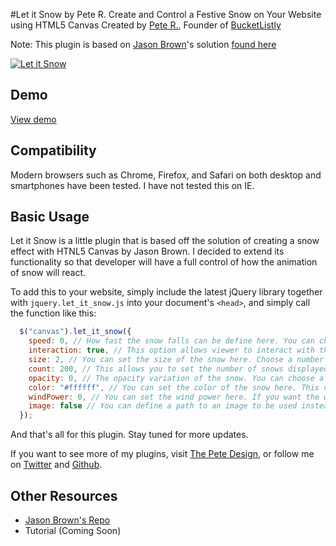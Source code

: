 #Let it Snow by Pete R.
Create and Control a Festive Snow on Your Website using HTML5 Canvas
Created by [Pete R.](http://www.thepetedesign.com), Founder of [BucketListly](http://www.bucketlistly.com)

Note: This plugin is based on [Jason Brown](https://github.com/loktar00)'s solution [found here](http://stackoverflow.com/questions/13983764/creating-falling-snow-using-html-5-and-js)

[![Let it Snow](http://www.thepetedesign.com/images/let_it_snow_image.png "Let it Snow")](http://www.thepetedesign.com/demos/let_it_snow_demo.html)

## Demo
[View demo](http://www.thepetedesign.com/demos/let_it_snow_demo.html)

## Compatibility
Modern browsers such as Chrome, Firefox, and Safari on both desktop and smartphones have been tested. I have not tested this on IE.

## Basic Usage
Let it Snow is a little plugin that is based off the solution of creating a snow effect with HTNL5 Canvas by Jason Brown. I decided to extend its functionality so that developer will have a full control of how the animation of snow will react.

To add this to your website, simply include the latest jQuery library together with `jquery.let_it_snow.js` into your document's `<head>`, and simply call the function like this:

````javascript
  $("canvas").let_it_snow({
    speed: 0, // How fast the snow falls can be define here. You can choose a number in between 0 - 5. The higher, the faster. The default value is 0.
    interaction: true, // This option allows viewer to interact with the falling snow. Toggle this to false if you don't want the snow to be interactive. The default value is true.
    size: 2, // You can set the size of the snow here. Choose a number between 0 - 10+. The higher, the bigger. The default size is 2.
    count: 200, // This allows you to set the number of snows displayed at a time. The default count is 200.
    opacity: 0, // The opacity variation of the snow. You can choose a number in between 0.00 and 1.00 to set the base opacity and the plugin will randomly generate snows with slightly varied opacity.
    color: "#ffffff", // You can set the color of the snow here. This option only accepts HEX color code in full 6 digits. The default value is "#ffffff"
    windPower: 0, // You can set the wind power here. If you want the wind to blow left, set a positive number in this option., if you want the wind to blow right, set a negative number in this option. The default value is 0.
    image: false // You can define a path to an image to be used instead of a default circle here. The default value is false.
  });
````

And that's all for this plugin. Stay tuned for more updates.

If you want to see more of my plugins, visit [The Pete Design](http://www.thepetedesign.com/#design), or follow me on [Twitter](http://www.twitter.com/peachananr) and [Github](http://www.github.com/peachananr).

## Other Resources
- [Jason Brown's Repo](https://github.com/loktar00)
- Tutorial (Coming Soon)
